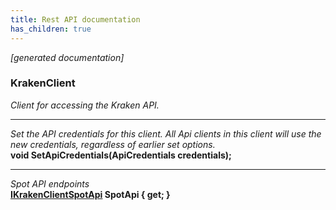 ```yaml
---
title: Rest API documentation
has_children: true
---
```

*[generated documentation]*  
### KrakenClient  
*Client for accessing the Kraken API.*
  
***
*Set the API credentials for this client. All Api clients in this client will use the new credentials, regardless of earlier set options.*  
**void SetApiCredentials(ApiCredentials credentials);**  
***
*Spot API endpoints*  
**[IKrakenClientSpotApi](SpotApi/IKrakenClientSpotApi.html) SpotApi { get; }**  
